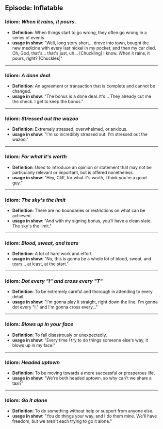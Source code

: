 ## Episode: Inflatable

### Idiom: *When it rains, it pours.*
- **Definition**: When things start to go wrong, they often go wrong in a series of events.
- **usage in show**: "Well, long story short... drove into town, bought the new medicine with every last nickel in my pocket, and then my car died. Oh, God, that's... that's just, uh... [Chuckling] I know. When it rains, it pours, right? [Chuckles]"
---

### Idiom: *A done deal*
- **Definition**: An agreement or transaction that is complete and cannot be changed.
- **usage in show**: "The bonus is a done deal. It's... They already cut me the check. I get to keep the bonus."
---

### Idiom: *Stressed out the wazoo*
- **Definition**: Extremely stressed, overwhelmed, or anxious.
- **usage in show**: "I'm so incredibly stressed out. I'm stressed out the wazoo."
---

### Idiom: *For what it's worth*
- **Definition**: Used to introduce an opinion or statement that may not be particularly relevant or important, but is offered nonetheless.
- **usage in show**: "Hey, Cliff, for what it's worth, I think you're a good guy."
---

### Idiom: *The sky's the limit*
- **Definition**: There are no boundaries or restrictions on what can be achieved.
- **usage in show**: "And with my signing bonus, you'll have a clean slate. The sky's the limit."
---

### Idiom: *Blood, sweat, and tears*
- **Definition**: A lot of hard work and effort.
- **usage in show**: "No, this is gonna be a whole lot of blood, sweat, and tears... at least, at the start."
---

### Idiom: *Dot every "I" and cross every "T"*
- **Definition**: To be extremely careful and thorough in attending to every detail.
- **usage in show**: "I'm gonna play it straight, right down the line. I'm gonna dot every "I," and I'm gonna cross every..."
---

### Idiom: *Blows up in your face*
- **Definition**: To fail disastrously or unexpectedly.
- **usage in show**: "Every time I try to do things someone else's way, it blows up in my face."
---

### Idiom: *Headed uptown*
- **Definition**: To be moving towards a more successful or prosperous life.
- **usage in show**: "We're both headed uptown, so why can't we share a taxi?"
---

### Idiom: *Go it alone*
- **Definition**: To do something without help or support from anyone else.
- **usage in show**: "You do things your way, and I do them mine. We'll have freedom, but we aren't each trying to go it alone." 

